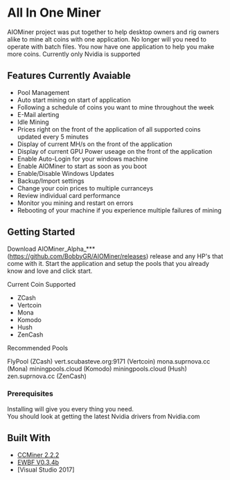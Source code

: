 # All In One Miner

AIOMiner project was put together to help desktop owners and rig owners alike to mine alt coins with one application.  No longer will you
need to operate with batch files.  You now have one application to help you make more coins.  Currently only Nvidia is supported


## Features Currently Avaiable
 - Pool Management
 - Auto start mining on start of application
 - Following a schedule of coins you want to mine throughout the week
 - E-Mail alerting
 - Idle Mining
 - Prices right on the front of the application of all supported coins updated every 5 minutes
 - Display of current MH/s on the front of the application
 - Display of current GPU Power useage on the front of the application
 - Enable Auto-Login for your windows machine
 - Enable AIOMiner to start as soon as you boot 
 - Enable/Disable Windows Updates
 - Backup/Import settings
 - Change your coin prices to multiple curranceys
 - Review individual card performance
 - Monitor you mining and restart on errors
 - Rebooting of your machine if you experience multiple failures of mining

## Getting Started

Download AIOMiner_Alpha_*** (https://github.com/BobbyGR/AIOMiner/releases) release and any HP's that come with it.  Start the application and setup the pools that you already know and love and 
click start. 

Current Coin Supported
- ZCash  
- Vertcoin
- Mona
- Komodo
- Hush
- ZenCash

Recommended Pools

FlyPool (ZCash)
vert.scubasteve.org:9171 (Vertcoin)
mona.suprnova.cc (Mona)
miningpools.cloud (Komodo)
miningpools.cloud (Hush)
zen.suprnova.cc (ZenCash)

### Prerequisites

Installing will give you every thing you need.  
You should look at getting the latest Nvidia drivers from Nvidia.com


## Built With

* [CCMiner 2.2.2](https://github.com/tpruvot/ccminer/releases)
* [EWBF V0.3.4b](https://github.com/nanopool/ewbf-miner/releases)
* [Visual Studio 2017]
